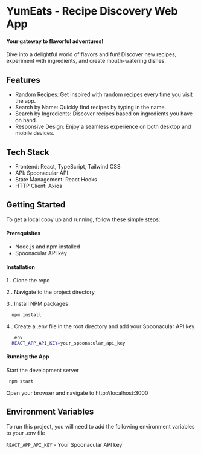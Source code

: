 
# YumEats - Recipe Discovery Web App

#### Your gateway to flavorful adventures!

Dive into a delightful world of flavors and fun! Discover new recipes, experiment with ingredients, and create mouth-watering dishes.

## Features

- Random Recipes: Get inspired with random recipes every time you visit the app.
- Search by Name: Quickly find recipes by typing in the name.
- Search by Ingredients: Discover recipes based on ingredients you have on hand. 
- Responsive Design: Enjoy a seamless experience on both desktop and mobile devices.
## Tech Stack

- Frontend: React, TypeScript, Tailwind CSS
- API: Spoonacular API
- State Management: React Hooks
- HTTP Client: Axios 


## Getting Started

To get a local copy up and running, follow these simple steps:

#### Prerequisites
- Node.js and npm installed
- Spoonacular API key

#### Installation
1   . Clone the repo

2   . Navigate to the project directory

3   . Install NPM packages

```bash
  npm install
```
    
4   . Create a .env file in the root directory and add your Spoonacular API key

```bash
  .env
  REACT_APP_API_KEY=your_spoonacular_api_key

```

#### Running the App
Start the development server

 ```bash
  npm start

```
Open your browser and navigate to http://localhost:3000


## Environment Variables

To run this project, you will need to add the following environment variables to your .env file

`REACT_APP_API_KEY` - Your Spoonacular API key
 

